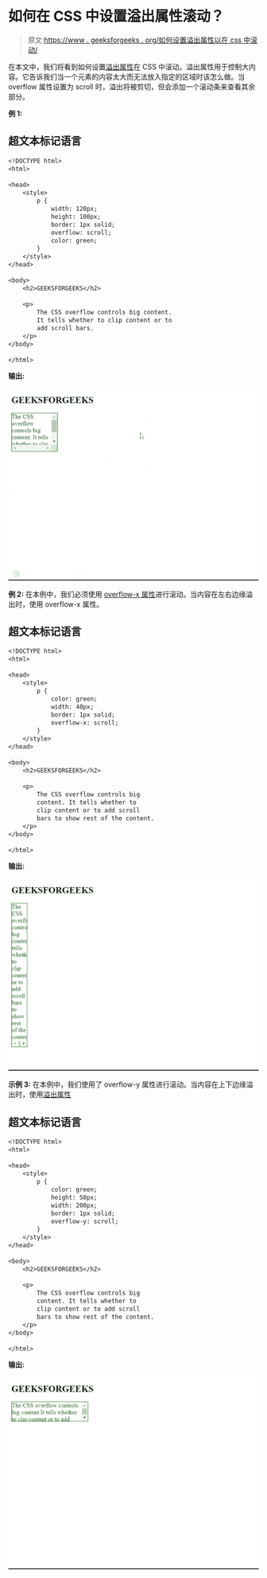 # 如何在 CSS 中设置溢出属性滚动？

> 原文:[https://www . geeksforgeeks . org/如何设置溢出属性以在 css 中滚动/](https://www.geeksforgeeks.org/how-to-set-the-overflow-property-to-scroll-in-css/)

在本文中，我们将看到如何设置[溢出属性](https://www.geeksforgeeks.org/css-overflow/)在 CSS 中滚动。溢出属性用于控制大内容。它告诉我们当一个元素的内容太大而无法放入指定的区域时该怎么做。当 overflow 属性设置为 scroll 时，溢出将被剪切，但会添加一个滚动条来查看其余部分。

**例 1:**

## 超文本标记语言

```
<!DOCTYPE html>
<html>

<head>
    <style>
        p {
            width: 120px;
            height: 100px;
            border: 1px solid;
            overflow: scroll;
            color: green;
        }
    </style>
</head>

<body>
    <h2>GEEKSFORGEEKS</h2>

    <p>
        The CSS overflow controls big content.
        It tells whether to clip content or to
        add scroll bars.
    </p>
</body>

</html>
```

**输出:**

![](img/ba5a46d7a562baa394ff8273265d4765.png)

**例 2:** 在本例中，我们必须使用 [overflow-x 属性](https://www.geeksforgeeks.org/css-overflow-x-property/)进行滚动。当内容在左右边缘溢出时，使用 overflow-x 属性。

## 超文本标记语言

```
<!DOCTYPE html>
<html>

<head>
    <style>
        p {
            color: green;
            width: 40px;
            border: 1px solid;
            overflow-x: scroll;
        }
    </style>
</head>

<body>
    <h2>GEEKSFORGEEKS</h2>

    <p>
        The CSS overflow controls big 
        content. It tells whether to 
        clip content or to add scroll 
        bars to show rest of the content.
    </p>
</body>

</html>
```

**输出:**

![](img/0bd13a2203c899cb0f0dfe52cd8a244e.png)

**示例 3:** 在本例中，我们使用了 overflow-y 属性进行滚动。当内容在上下边缘溢出时，使用[溢出属性](https://www.geeksforgeeks.org/css-overflow-y-property/)

## 超文本标记语言

```
<!DOCTYPE html>
<html>

<head>
    <style>
        p {
            color: green;
            height: 50px;
            width: 200px;
            border: 1px solid;
            overflow-y: scroll;
        }
    </style>
</head>

<body>
    <h2>GEEKSFORGEEKS</h2>

    <p>
        The CSS overflow controls big 
        content. It tells whether to 
        clip content or to add scroll 
        bars to show rest of the content.
    </p>
</body>

</html>
```

**输出:**

![](img/e987941fc6629f565a40cda683edb3b4.png)